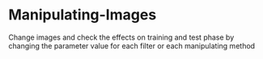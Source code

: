 # Manipulating-Images
Change images and check the effects on training and test phase by changing the parameter value for each filter or each manipulating method
